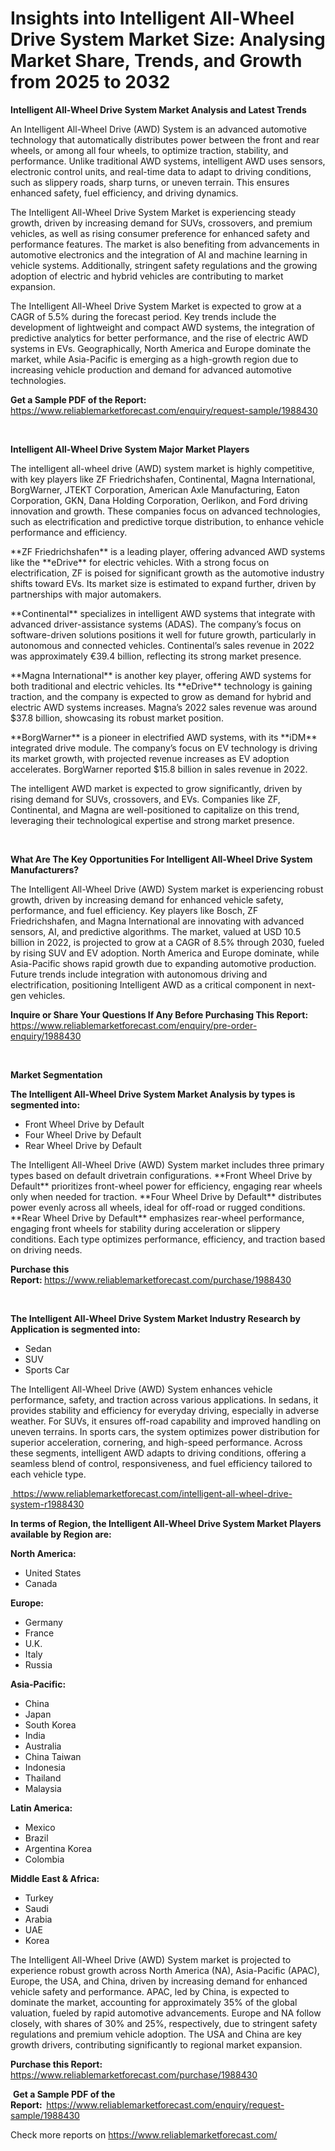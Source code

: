<p><h1>Insights into Intelligent All-Wheel Drive System Market Size: Analysing Market Share, Trends, and Growth from 2025 to 2032</h1></p><p><strong>Intelligent All-Wheel Drive System Market Analysis and Latest Trends</strong></p>
<p><p>An Intelligent All-Wheel Drive (AWD) System is an advanced automotive technology that automatically distributes power between the front and rear wheels, or among all four wheels, to optimize traction, stability, and performance. Unlike traditional AWD systems, intelligent AWD uses sensors, electronic control units, and real-time data to adapt to driving conditions, such as slippery roads, sharp turns, or uneven terrain. This ensures enhanced safety, fuel efficiency, and driving dynamics.</p><p>The Intelligent All-Wheel Drive System Market is experiencing steady growth, driven by increasing demand for SUVs, crossovers, and premium vehicles, as well as rising consumer preference for enhanced safety and performance features. The market is also benefiting from advancements in automotive electronics and the integration of AI and machine learning in vehicle systems. Additionally, stringent safety regulations and the growing adoption of electric and hybrid vehicles are contributing to market expansion.</p><p>The Intelligent All-Wheel Drive System Market is expected to grow at a CAGR of 5.5% during the forecast period. Key trends include the development of lightweight and compact AWD systems, the integration of predictive analytics for better performance, and the rise of electric AWD systems in EVs. Geographically, North America and Europe dominate the market, while Asia-Pacific is emerging as a high-growth region due to increasing vehicle production and demand for advanced automotive technologies.</p></p>
<p><strong>Get a Sample PDF of the Report:&nbsp;</strong> <a href="https://www.reliablemarketforecast.com/enquiry/request-sample/1988430?utm_campaign=1134&utm_medium=2&utm_source=Github&utm_content=ia&utm_term=24012025&utm_id=intelligent-all-wheel-drive-system">https://www.reliablemarketforecast.com/enquiry/request-sample/1988430</a></p>
<p>&nbsp;</p>
<p><strong>Intelligent All-Wheel Drive System Major Market Players</strong></p>
<p><p>The intelligent all-wheel drive (AWD) system market is highly competitive, with key players like ZF Friedrichshafen, Continental, Magna International, BorgWarner, JTEKT Corporation, American Axle Manufacturing, Eaton Corporation, GKN, Dana Holding Corporation, Oerlikon, and Ford driving innovation and growth. These companies focus on advanced technologies, such as electrification and predictive torque distribution, to enhance vehicle performance and efficiency.</p><p>**ZF Friedrichshafen** is a leading player, offering advanced AWD systems like the **eDrive** for electric vehicles. With a strong focus on electrification, ZF is poised for significant growth as the automotive industry shifts toward EVs. Its market size is estimated to expand further, driven by partnerships with major automakers.</p><p>**Continental** specializes in intelligent AWD systems that integrate with advanced driver-assistance systems (ADAS). The company’s focus on software-driven solutions positions it well for future growth, particularly in autonomous and connected vehicles. Continental’s sales revenue in 2022 was approximately €39.4 billion, reflecting its strong market presence.</p><p>**Magna International** is another key player, offering AWD systems for both traditional and electric vehicles. Its **eDrive** technology is gaining traction, and the company is expected to grow as demand for hybrid and electric AWD systems increases. Magna’s 2022 sales revenue was around $37.8 billion, showcasing its robust market position.</p><p>**BorgWarner** is a pioneer in electrified AWD systems, with its **iDM** integrated drive module. The company’s focus on EV technology is driving its market growth, with projected revenue increases as EV adoption accelerates. BorgWarner reported $15.8 billion in sales revenue in 2022.</p><p>The intelligent AWD market is expected to grow significantly, driven by rising demand for SUVs, crossovers, and EVs. Companies like ZF, Continental, and Magna are well-positioned to capitalize on this trend, leveraging their technological expertise and strong market presence.</p></p>
<p>&nbsp;</p>
<p><strong>What Are The Key Opportunities For Intelligent All-Wheel Drive System Manufacturers?</strong></p>
<p><p>The Intelligent All-Wheel Drive (AWD) System market is experiencing robust growth, driven by increasing demand for enhanced vehicle safety, performance, and fuel efficiency. Key players like Bosch, ZF Friedrichshafen, and Magna International are innovating with advanced sensors, AI, and predictive algorithms. The market, valued at USD 10.5 billion in 2022, is projected to grow at a CAGR of 8.5% through 2030, fueled by rising SUV and EV adoption. North America and Europe dominate, while Asia-Pacific shows rapid growth due to expanding automotive production. Future trends include integration with autonomous driving and electrification, positioning Intelligent AWD as a critical component in next-gen vehicles.</p></p>
<p><strong>Inquire or Share Your Questions If Any Before Purchasing This Report:</strong> <a href="https://www.reliablemarketforecast.com/enquiry/pre-order-enquiry/1988430?utm_campaign=1134&utm_medium=2&utm_source=Github&utm_content=ia&utm_term=24012025&utm_id=intelligent-all-wheel-drive-system">https://www.reliablemarketforecast.com/enquiry/pre-order-enquiry/1988430</a></p>
<p>&nbsp;</p>
<p><strong>Market Segmentation</strong></p>
<p><strong>The Intelligent All-Wheel Drive System Market Analysis by types is segmented into:</strong></p>
<p><ul><li>Front Wheel Drive by Default</li><li>Four Wheel Drive by Default</li><li>Rear Wheel Drive by Default</li></ul></p>
<p><p>The Intelligent All-Wheel Drive (AWD) System market includes three primary types based on default drivetrain configurations. **Front Wheel Drive by Default** prioritizes front-wheel power for efficiency, engaging rear wheels only when needed for traction. **Four Wheel Drive by Default** distributes power evenly across all wheels, ideal for off-road or rugged conditions. **Rear Wheel Drive by Default** emphasizes rear-wheel performance, engaging front wheels for stability during acceleration or slippery conditions. Each type optimizes performance, efficiency, and traction based on driving needs.</p></p>
<p><strong>Purchase this Report:&nbsp;</strong><a href="https://www.reliablemarketforecast.com/purchase/1988430?utm_campaign=1134&utm_medium=2&utm_source=Github&utm_content=ia&utm_term=24012025&utm_id=intelligent-all-wheel-drive-system">https://www.reliablemarketforecast.com/purchase/1988430</a></p>
<p>&nbsp;</p>
<p><strong>The Intelligent All-Wheel Drive System Market Industry Research by Application is segmented into:</strong></p>
<p><ul><li>Sedan</li><li>SUV</li><li>Sports Car</li></ul></p>
<p><p>The Intelligent All-Wheel Drive (AWD) System enhances vehicle performance, safety, and traction across various applications. In sedans, it provides stability and efficiency for everyday driving, especially in adverse weather. For SUVs, it ensures off-road capability and improved handling on uneven terrains. In sports cars, the system optimizes power distribution for superior acceleration, cornering, and high-speed performance. Across these segments, intelligent AWD adapts to driving conditions, offering a seamless blend of control, responsiveness, and fuel efficiency tailored to each vehicle type.</p></p>
<p><a href="https://www.reliablemarketforecast.com/intelligent-all-wheel-drive-system-r1988430?utm_campaign=1134&utm_medium=2&utm_source=Github&utm_content=ia&utm_term=24012025&utm_id=intelligent-all-wheel-drive-system">&nbsp;https://www.reliablemarketforecast.com/intelligent-all-wheel-drive-system-r1988430</a></p>
<p><strong>In terms of Region, the Intelligent All-Wheel Drive System Market Players available by Region are:</strong></p>
<p>
    <p> <strong> North America: </strong>
        <ul>
            <li>United States</li>
            <li>Canada</li>
        </ul>
        </p> 
    <p> <strong> Europe: </strong>
        <ul>
            <li>Germany</li>
            <li>France</li>
            <li>U.K.</li>
            <li>Italy</li>
            <li>Russia</li>
        </ul>
        </p> 
    <p> <strong> Asia-Pacific: </strong>
        <ul>
            <li>China</li>
            <li>Japan</li>
            <li>South Korea</li>
            <li>India</li>
            <li>Australia</li>
            <li>China Taiwan</li>
            <li>Indonesia</li>
            <li>Thailand</li>
            <li>Malaysia</li>
        </ul>
        </p> 
    <p> <strong> Latin America: </strong>
        <ul>
            <li>Mexico</li>
            <li>Brazil</li>
            <li>Argentina Korea</li>
            <li>Colombia</li>
        </ul>
        </p> 
    <p> <strong> Middle East & Africa: </strong>
        <ul>
            <li>Turkey</li>
            <li>Saudi</li>
            <li>Arabia</li>
            <li>UAE</li>
            <li>Korea</li>
        </ul>
    </p>
    </p>
<p><p>The Intelligent All-Wheel Drive (AWD) System market is projected to experience robust growth across North America (NA), Asia-Pacific (APAC), Europe, the USA, and China, driven by increasing demand for enhanced vehicle safety and performance. APAC, led by China, is expected to dominate the market, accounting for approximately 35% of the global valuation, fueled by rapid automotive advancements. Europe and NA follow closely, with shares of 30% and 25%, respectively, due to stringent safety regulations and premium vehicle adoption. The USA and China are key growth drivers, contributing significantly to regional market expansion.</p></p>
<p><strong>Purchase this Report: </strong><a href="https://www.reliablemarketforecast.com/purchase/1988430?utm_campaign=1134&utm_medium=2&utm_source=Github&utm_content=ia&utm_term=24012025&utm_id=intelligent-all-wheel-drive-system">https://www.reliablemarketforecast.com/purchase/1988430</a></p>
<p>&nbsp;<strong>Get a Sample PDF of the Report:&nbsp;&nbsp;</strong><a href="https://www.reliablemarketforecast.com/enquiry/request-sample/1988430?utm_campaign=1134&utm_medium=2&utm_source=Github&utm_content=ia&utm_term=24012025&utm_id=intelligent-all-wheel-drive-system">https://www.reliablemarketforecast.com/enquiry/request-sample/1988430</a></p>
<p><strong></strong></p>
<p>Check more reports on <a href="https://www.reliablemarketforecast.com/?utm_campaign=1134&utm_medium=2&utm_source=Github&utm_content=ia&utm_term=24012025&utm_id=intelligent-all-wheel-drive-system">https://www.reliablemarketforecast.com/</a></p>
